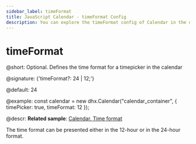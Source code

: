 ```yaml
---
sidebar_label: timeFormat
title: JavaScript Calendar - timeFormat Config 
description: You can explore the timeFormat config of Calendar in the documentation of the DHTMLX JavaScript UI library. Browse developer guides and API reference, try out code examples and live demos, and download a free 30-day evaluation version of DHTMLX Suite.
---
```


# timeFormat

@short: Optional. Defines the time format for a timepicker in the calendar

@signature: {'timeFormat?: 24 | 12;'}

@default: 24

@example:
const calendar = new dhx.Calendar("calendar_container", {
    timePicker: true,
    timeFormat: 12
});


@descr:
**Related sample**: [Calendar. Time format](https://snippet.dhtmlx.com/9xi24if2)

The time format can be presented either in the 12-hour or in the 24-hour format.

[comment]: # (@relatedapi: calendar/api/calendar_timepicker_config.md)

[comment]: # (@related: calendar/how_to_start.md#initialize-calendar calendar/configuring.md#timepicker)

